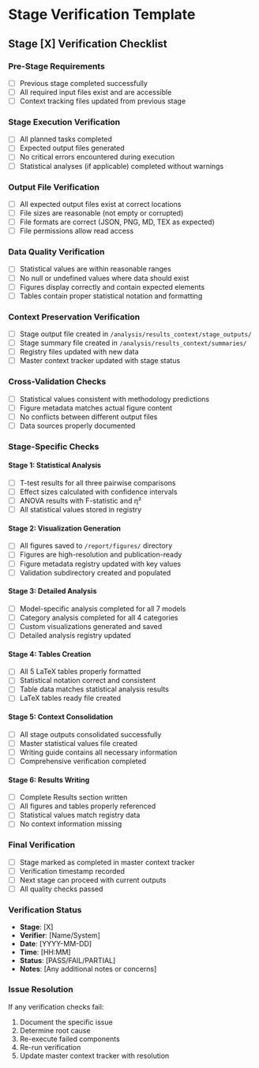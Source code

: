 # Stage Verification Template

## Stage [X] Verification Checklist

### Pre-Stage Requirements
- [ ] Previous stage completed successfully
- [ ] All required input files exist and are accessible
- [ ] Context tracking files updated from previous stage

### Stage Execution Verification
- [ ] All planned tasks completed
- [ ] Expected output files generated
- [ ] No critical errors encountered during execution
- [ ] Statistical analyses (if applicable) completed without warnings

### Output File Verification
- [ ] All expected output files exist at correct locations
- [ ] File sizes are reasonable (not empty or corrupted)
- [ ] File formats are correct (JSON, PNG, MD, TEX as expected)
- [ ] File permissions allow read access

### Data Quality Verification
- [ ] Statistical values are within reasonable ranges
- [ ] No null or undefined values where data should exist
- [ ] Figures display correctly and contain expected elements
- [ ] Tables contain proper statistical notation and formatting

### Context Preservation Verification
- [ ] Stage output file created in `/analysis/results_context/stage_outputs/`
- [ ] Stage summary file created in `/analysis/results_context/summaries/`
- [ ] Registry files updated with new data
- [ ] Master context tracker updated with stage status

### Cross-Validation Checks
- [ ] Statistical values consistent with methodology predictions
- [ ] Figure metadata matches actual figure content
- [ ] No conflicts between different output files
- [ ] Data sources properly documented

### Stage-Specific Checks

#### Stage 1: Statistical Analysis
- [ ] T-test results for all three pairwise comparisons
- [ ] Effect sizes calculated with confidence intervals
- [ ] ANOVA results with F-statistic and η²
- [ ] All statistical values stored in registry

#### Stage 2: Visualization Generation
- [ ] All figures saved to `/report/figures/` directory
- [ ] Figures are high-resolution and publication-ready
- [ ] Figure metadata registry updated with key values
- [ ] Validation subdirectory created and populated

#### Stage 3: Detailed Analysis
- [ ] Model-specific analysis completed for all 7 models
- [ ] Category analysis completed for all 4 categories
- [ ] Custom visualizations generated and saved
- [ ] Detailed analysis registry updated

#### Stage 4: Tables Creation
- [ ] All 5 LaTeX tables properly formatted
- [ ] Statistical notation correct and consistent
- [ ] Table data matches statistical analysis results
- [ ] LaTeX tables ready file created

#### Stage 5: Context Consolidation
- [ ] All stage outputs consolidated successfully
- [ ] Master statistical values file created
- [ ] Writing guide contains all necessary information
- [ ] Comprehensive verification completed

#### Stage 6: Results Writing
- [ ] Complete Results section written
- [ ] All figures and tables properly referenced
- [ ] Statistical values match registry data
- [ ] No context information missing

### Final Verification
- [ ] Stage marked as completed in master context tracker
- [ ] Verification timestamp recorded
- [ ] Next stage can proceed with current outputs
- [ ] All quality checks passed

### Verification Status
- **Stage**: [X]
- **Verifier**: [Name/System]
- **Date**: [YYYY-MM-DD]
- **Time**: [HH:MM]
- **Status**: [PASS/FAIL/PARTIAL]
- **Notes**: [Any additional notes or concerns]

### Issue Resolution
If any verification checks fail:
1. Document the specific issue
2. Determine root cause
3. Re-execute failed components
4. Re-run verification
5. Update master context tracker with resolution